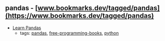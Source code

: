 pandas - [www.bookmarks.dev/tagged/pandas](https://www.bookmarks.dev/tagged/pandas)
---
* [Learn Pandas](https://bitbucket.org/hrojas/learn-pandas)
    * tags: [pandas](../tags/pandas.md), [free-programming-books](../tags/free-programming-books.md), [python](../tags/python.md)
